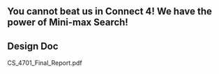 ## You cannot beat us in Connect 4! We have the power of Mini-max Search!

## Design Doc
CS_4701_Final_Report.pdf 
